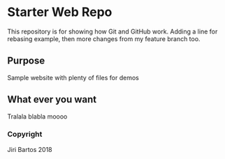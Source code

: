 # Starter Web Repo

This repository is for showing how Git and GitHub work.
Adding a line for rebasing example, then more changes from my feature branch too.

## Purpose

Sample website with plenty of files for demos

## What ever you want
Tralala blabla moooo

### Copyright
Jiri Bartos 2018